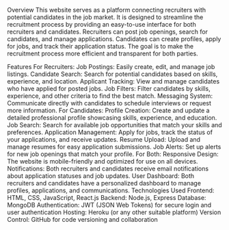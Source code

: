 Overview
This website serves as a platform connecting recruiters with potential candidates in the job market. It is designed to streamline the recruitment process by providing an easy-to-use interface for both recruiters and candidates. Recruiters can post job openings, search for candidates, and manage applications. Candidates can create profiles, apply for jobs, and track their application status. The goal is to make the recruitment process more efficient and transparent for both parties.

Features
For Recruiters:
Job Postings: Easily create, edit, and manage job listings.
Candidate Search: Search for potential candidates based on skills, experience, and location.
Applicant Tracking: View and manage candidates who have applied for posted jobs.
Job Filters: Filter candidates by skills, experience, and other criteria to find the best match.
Messaging System: Communicate directly with candidates to schedule interviews or request more information.
For Candidates:
Profile Creation: Create and update a detailed professional profile showcasing skills, experience, and education.
Job Search: Search for available job opportunities that match your skills and preferences.
Application Management: Apply for jobs, track the status of your applications, and receive updates.
Resume Upload: Upload and manage resumes for easy application submissions.
Job Alerts: Set up alerts for new job openings that match your profile.
For Both:
Responsive Design: The website is mobile-friendly and optimized for use on all devices.
Notifications: Both recruiters and candidates receive email notifications about application statuses and job updates.
User Dashboard: Both recruiters and candidates have a personalized dashboard to manage profiles, applications, and communications.
Technologies Used
Frontend: HTML, CSS, JavaScript, React.js
Backend: Node.js, Express
Database: MongoDB
Authentication: JWT (JSON Web Tokens) for secure login and user authentication
Hosting: Heroku (or any other suitable platform)
Version Control: GitHub for code versioning and collaboration